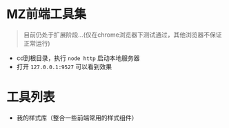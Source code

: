 MZ前端工具集
============

> 目前仍处于扩展阶段...(仅在chrome浏览器下测试通过，其他浏览器不保证正常运行)

- cd到根目录，执行 `node http` 启动本地服务器
- 打开 `127.0.0.1:9527` 可以看到效果

# 工具列表

- 我的样式库（整合一些前端常用的样式组件）
